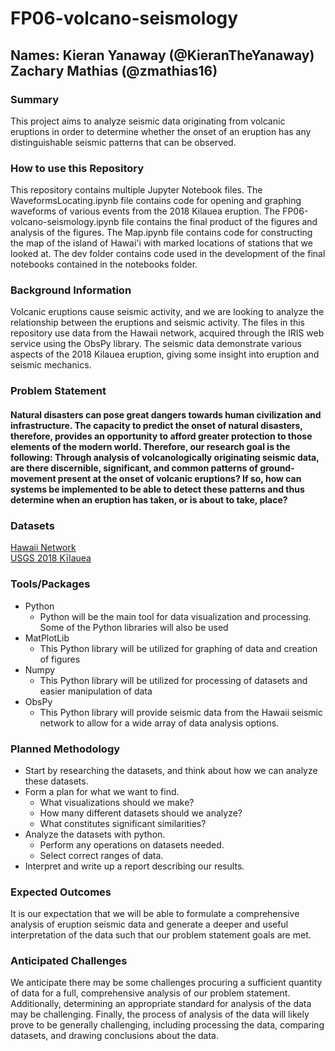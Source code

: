 # FP06-volcano-seismology

## **Names:** Kieran Yanaway (@KieranTheYanaway) Zachary Mathias (@zmathias16)


### Summary
This project aims to analyze seismic data originating from volcanic eruptions in order to determine whether the onset of an eruption has any distinguishable seismic patterns that can be observed.

### How to use this Repository
This repository contains multiple Jupyter Notebook files. The WaveformsLocating.ipynb file contains code for opening and graphing waveforms of various events from the 2018 Kilauea eruption. The FP06-volcano-seismology.ipynb file contains the final product of the figures and analysis of the figures. The Map.ipynb file contains code for constructing the map of the island of Hawai'i with marked locations of stations that we looked at. The dev folder contains code used in the development of the final notebooks contained in the notebooks folder. 

### Background Information
Volcanic eruptions cause seismic activity, and we are looking to analyze the relationship between the eruptions and seismic activity. The files in this repository use data from the Hawaii network, acquired through the IRIS web service using the ObsPy library. The seismic data demonstrate various aspects of the 2018 Kilauea eruption, giving some insight into eruption and seismic mechanics.


### Problem Statement
#### Natural disasters can pose great dangers towards human civilization and infrastructure. The capacity to predict the onset of natural disasters, therefore, provides an opportunity to afford greater protection to those elements of the modern world. Therefore, our research goal is the following: Through analysis of volcanologically originating seismic data, are there discernible, significant, and common patterns of ground-movement present at the onset of volcanic eruptions? If so, how can systems be implemented to be able to detect these patterns and thus determine when an eruption has taken, or is about to take, place?


### Datasets
[Hawaii Network](https://www.fdsn.org/networks/detail/HV/) </br>
[USGS 2018 Kīlauea](https://www.sciencebase.gov/catalog/item/61a8fa27d34eb622f699a6a6) </br>


### Tools/Packages
- Python
  - Python will be the main tool for data visualization and processing. Some of the Python libraries will also be used
- MatPlotLib
  - This Python library will be utilized for graphing of data and creation of figures
- Numpy
  - This Python library will be utilized for processing of datasets and easier manipulation of data
- ObsPy
  - This Python library will provide seismic data from the Hawaii seismic network to allow for a wide array of data analysis options.


### Planned Methodology
- Start by researching the datasets, and think about how we can analyze these datasets.
- Form a plan for what we want to find.
  - What visualizations should we make?
  - How many different datasets should we analyze?
  - What constitutes significant similarities?
- Analyze the datasets with python.
  - Perform any operations on datasets needed.
  - Select correct ranges of data.
- Interpret and write up a report describing our results.

### Expected Outcomes
It is our expectation that we will be able to formulate a comprehensive analysis of eruption seismic data and generate a deeper and useful interpretation of the data such that our problem statement goals are met.

### Anticipated Challenges
We anticipate there may be some challenges procuring a sufficient quantity of data for a full, comprehensive analysis of our problem statement. Additionally, determining an appropriate standard for analysis of the data may be challenging. Finally, the process of analysis of the data will likely prove to be generally challenging, including processing the data, comparing datasets, and drawing conclusions about the data.
